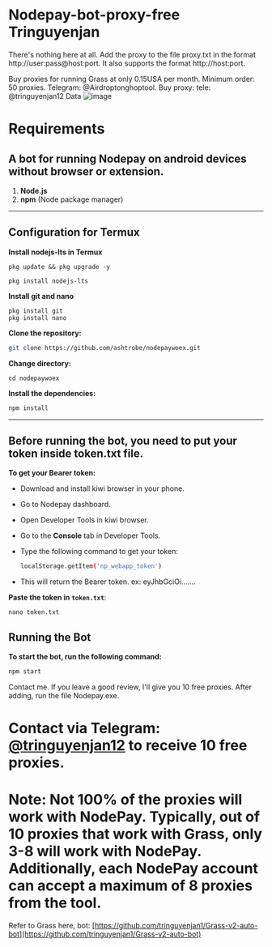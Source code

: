 
# Nodepay-bot-proxy-free Tringuyenjan
There's nothing here at all.
Add the proxy to the file proxy.txt in the format http://user:pass@host:port. It also supports the format http://host:port.

Buy proxies for running Grass at only 0.15USA per month. Minimum order: 50 proxies.
Telegram: @Airdroptonghoptool. Buy proxy:  tele: @tringuyenjan12
Data 
![image](https://github.com/user-attachments/assets/38caa0e6-b540-4412-96d2-8fa7620203a9)

# Requirements
## A bot for running Nodepay on android devices without browser or extension.
1. **Node.js**
2. **npm** (Node package manager)

---

## Configuration for Termux

**Install nodejs-lts in Termux**
```
pkg update && pkg upgrade -y
```
```
pkg install nodejs-lts
```
**Install git and nano**
```
pkg install git
pkg install nano
```

**Clone the repository:**

```bash
git clone https://github.com/ashtrobe/nodepaywoex.git
```
**Change directory:**
```
cd nodepaywoex
```

**Install the dependencies:**

```bash
npm install
```

---

## Before running the bot, you need to put your token inside token.txt file.

**To get your Bearer token:**

- Download and install kiwi browser in your phone.
- Go to Nodepay dashboard.
- Open Developer Tools in kiwi browser.

- Go to the **Console** tab in Developer Tools.

- Type the following command to get your token:
  ```bash
  localStorage.getItem('np_webapp_token')
  ```

- This will return the Bearer token. ex: eyJhbGciOi.......

**Paste the token in `token.txt`**:
```
nano token.txt
```
## Running the Bot

**To start the bot, run the following command:**

```bash
npm start
```


Contact me. If you leave a good review, I'll give you 10 free proxies.
After adding, run the file Nodepay.exe.


# Contact via Telegram: [@tringuyenjan12](https://t.me/tringuyenjan12) to receive 10 free proxies.

# Note: Not 100% of the proxies will work with NodePay. Typically, out of 10 proxies that work with Grass, only 3-8 will work with NodePay. Additionally, each NodePay account can accept a maximum of 8 proxies from the tool.

Refer to Grass here, bot: [https://github.com/tringuyenjan1/Grass-v2-auto-bot](https://github.com/tringuyenjan1/Grass-v2-auto-bot)

